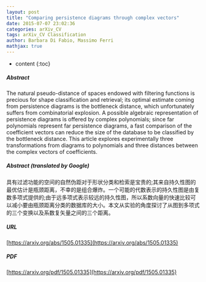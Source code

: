 ```yaml
---
layout: post
title: "Comparing persistence diagrams through complex vectors"
date: 2015-07-07 23:02:36
categories: arXiv_CV
tags: arXiv_CV Classification
author: Barbara Di Fabio, Massimo Ferri
mathjax: true
---
```


* content
{:toc}

##### Abstract
The natural pseudo-distance of spaces endowed with filtering functions is precious for shape classification and retrieval; its optimal estimate coming from persistence diagrams is the bottleneck distance, which unfortunately suffers from combinatorial explosion. A possible algebraic representation of persistence diagrams is offered by complex polynomials; since far polynomials represent far persistence diagrams, a fast comparison of the coefficient vectors can reduce the size of the database to be classified by the bottleneck distance. This article explores experimentally three transformations from diagrams to polynomials and three distances between the complex vectors of coefficients.

##### Abstract (translated by Google)
具有过滤功能的空间的自然伪距对于形状分类和检索是宝贵的;其来自持久性图的最优估计是瓶颈距离，不幸的是组合爆炸。一个可能的代数表示的持久性图是由复数多项式提供的;由于远多项式表示较远的持久性图，所以系数向量的快速比较可以减小要由瓶颈距离分类的数据库的大小。本文从实验的角度探讨了从图到多项式的三个变换以及系数复矢量之间的三个距离。

##### URL
[https://arxiv.org/abs/1505.01335](https://arxiv.org/abs/1505.01335)

##### PDF
[https://arxiv.org/pdf/1505.01335](https://arxiv.org/pdf/1505.01335)

